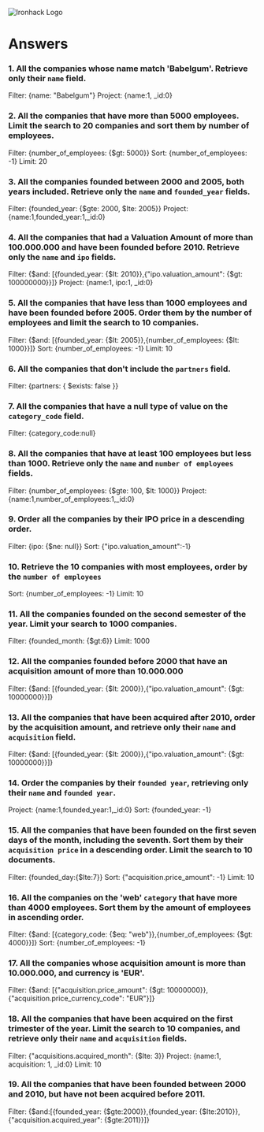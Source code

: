 ![Ironhack Logo](https://i.imgur.com/1QgrNNw.png)

# Answers

### 1. All the companies whose name match 'Babelgum'. Retrieve only their `name` field.

Filter: {name: "Babelgum"}
Project: {name:1, _id:0}

### 2. All the companies that have more than 5000 employees. Limit the search to 20 companies and sort them by **number of employees**.

Filter: {number_of_employees: {$gt: 5000}}
Sort: {number_of_employees: -1}
Limit: 20
### 3. All the companies founded between 2000 and 2005, both years included. Retrieve only the `name` and `founded_year` fields.
Filter: {founded_year: {$gte: 2000, $lte: 2005}}
Project: {name:1,founded_year:1,_id:0}

### 4. All the companies that had a Valuation Amount of more than 100.000.000 and have been founded before 2010. Retrieve only the `name` and `ipo` fields.
Filter: {$and: [{founded_year: {$lt: 2010}},{"ipo.valuation_amount": {$gt: 100000000}}]}
Project: {name:1, ipo:1, _id:0}

### 5. All the companies that have less than 1000 employees and have been founded before 2005. Order them by the number of employees and limit the search to 10 companies.
Filter: {$and: [{founded_year: {$lt: 2005}},{number_of_employees: {$lt: 1000}}]}
Sort: {number_of_employees: -1}
Limit: 10

### 6. All the companies that don't include the `partners` field.
Filter: {partners: { $exists: false }}

### 7. All the companies that have a null type of value on the `category_code` field.
Filter: {category_code:null}

### 8. All the companies that have at least 100 employees but less than 1000. Retrieve only the `name` and `number of employees` fields.
Filter: {number_of_employees: {$gte: 100, $lt: 1000}}
Project: {name:1,number_of_employees:1,_id:0}

### 9. Order all the companies by their IPO price in a descending order.
Filter: {ipo: {$ne: null}}
Sort: {"ipo.valuation_amount":-1}

### 10. Retrieve the 10 companies with most employees, order by the `number of employees`
Sort: {number_of_employees: -1}
Limit: 10

### 11. All the companies founded on the second semester of the year. Limit your search to 1000 companies.
Filter: {founded_month: {$gt:6}}
Limit: 1000

### 12. All the companies founded before 2000 that have an acquisition amount of more than 10.000.000
Filter: {$and: [{founded_year: {$lt: 2000}},{"ipo.valuation_amount": {$gt: 10000000}}]}

### 13. All the companies that have been acquired after 2010, order by the acquisition amount, and retrieve only their `name` and `acquisition` field.
Filter: {$and: [{founded_year: {$lt: 2000}},{"ipo.valuation_amount": {$gt: 10000000}}]}

### 14. Order the companies by their `founded year`, retrieving only their `name` and `founded year`.
Project: {name:1,founded_year:1,_id:0}
Sort: {founded_year: -1}

### 15. All the companies that have been founded on the first seven days of the month, including the seventh. Sort them by their `acquisition price` in a descending order. Limit the search to 10 documents.
Filter: {founded_day:{$lte:7}}
Sort: {"acquisition.price_amount": -1}
Limit: 10

### 16. All the companies on the 'web' `category` that have more than 4000 employees. Sort them by the amount of employees in ascending order.
Filter: {$and: [{category_code: {$eq: "web"}},{number_of_employees: {$gt: 4000}}]}
Sort: {number_of_employees: -1}

### 17. All the companies whose acquisition amount is more than 10.000.000, and currency is 'EUR'.
Filter: {$and: [{"acquisition.price_amount": {$gt: 10000000}},{"acquisition.price_currency_code": "EUR"}]}

### 18. All the companies that have been acquired on the first trimester of the year. Limit the search to 10 companies, and retrieve only their `name` and `acquisition` fields.
Filter: {"acquisitions.acquired_month": {$lte: 3}}
Project: {name:1, acquisition: 1, _id:0}
Limit: 10

### 19. All the companies that have been founded between 2000 and 2010, but have not been acquired before 2011.
Filter: {$and:[{founded_year: {$gte:2000}},{founded_year: {$lte:2010}},{"acquisition.acquired_year": {$gte:2011}}]}